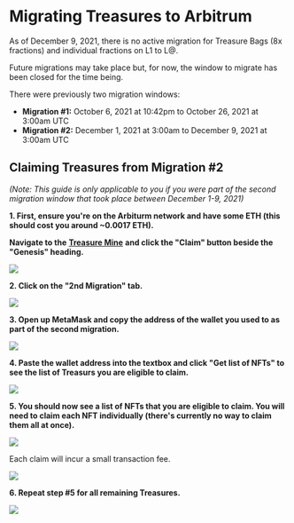 # Migrating Treasures to Arbitrum

As of December 9, 2021, there is no active migration for Treasure Bags (8x fractions) and individual fractions on L1 to L@.

Future migrations may take place but, for now, the window to migrate has been closed for the time being.

There were previously two migration windows:

* **Migration #1:** October 6, 2021 at 10:42pm to October 26, 2021 at 3:00am UTC
* **Migration #2:** December 1, 2021 at 3:00am to December 9, 2021 at 3:00am UTC

## Claiming Treasures from Migration #2

_(Note: This guide is only applicable to you if you were part of the second migration window that took place between December 1-9, 2021)_

**1. First, ensure you're on the Arbiturm network and have some ETH (this should cost you around \~0.0017 ETH).**&#x20;

**Navigate to the** [**Treasure Mine**](https://mine.treasure.lol) **and click the "Claim" button beside the "Genesis" heading.**&#x20;

![](../../.gitbook/assets/step\_0.png)

**2. Click on the "2nd Migration" tab.**

![](<../../.gitbook/assets/step\_1 (2).png>)

**3. Open up MetaMask and copy the address of the wallet you used to as part of the second migration.**

![](<../../.gitbook/assets/step\_2 (2).png>)

**4. Paste the wallet address into the textbox and click "Get list of NFTs" to see the list of Treasurs you are eligible to claim.**&#x20;

![](<../../.gitbook/assets/step\_3 (3).png>)

**5. You should now see a list of NFTs that you are eligible to claim. You will need to claim each NFT individually (there's currently no way to claim them all at once).**&#x20;

![](../../.gitbook/assets/step\_4.png)

Each claim will incur a small transaction fee.

![](<../../.gitbook/assets/step\_5 (3).png>)

**6. Repeat step #5 for all remaining Treasures.**

![](../../.gitbook/assets/step\_6.png)
